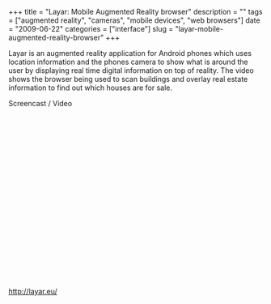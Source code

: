+++
title = "Layar: Mobile Augmented Reality browser"
description = ""
tags = ["augmented reality", "cameras", "mobile devices", "web browsers"]
date = "2009-06-22"
categories = ["interface"]
slug = "layar-mobile-augmented-reality-browser"
+++


<p>Layar is an augmented reality application for Android phones which uses location information and the phones camera to show what is around the user by displaying real time digital information on top of reality. The video shows the browser being used to scan buildings and overlay real estate information to find out which houses are for sale.</p>
<div class="video"><div class="caption aptureNoAutolink">Screencast / Video</div><div class="video-object"><object width="560" height="340"><param name="movie" value="https://www.youtube.com/v/b64_16K2e08&amp;hl=en&amp;fs=1&amp;"></param><param name="allowFullScreen" value="true"></param><param name="allowscriptaccess" value="always"></param><embed src="https://www.youtube.com/v/b64_16K2e08&amp;hl=en&amp;fs=1&amp;" type="application/x-shockwave-flash" allowscriptaccess="always" allowfullscreen="true" width="560" height="340"></embed></object></div></div>        
<p><a href="http://layar.eu/">http://layar.eu/</a></p>


